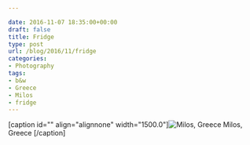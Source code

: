 ```yaml
---

date: 2016-11-07 18:35:00+00:00
draft: false
title: Fridge
type: post
url: /blog/2016/11/fridge
categories:
- Photography
tags:
- b&w
- Greece
- Milos
- fridge
---
```


[caption id="" align="alignnone" width="1500.0"]![ Milos, Greece ](/images/2016-11-07-201611fridge/image-asset.jpeg)
 Milos, Greece [/caption]
